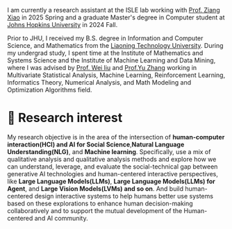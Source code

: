
I am currently a research assistant at the ISLE lab working with [Prof. Ziang Xiao](https://www.ziangxiao.com/) in 2025 Spring and a graduate Master's degree in Computer student at [Johns Hopkins University](https://www.jhu.edu/) in 2024 Fall.

Prior to JHU, I received my B.S. degree in Information and Computer Science, and Mathematics from the [Liaoning Technology University](https://en.lntu.edu.cn/). During my undergrad study, I spent time at the Institute of Mathematics and Systems Science and the Institute of Machine Learning and Data Mining, where I was advised by [Prof. Wei liu](https://www.researchgate.net/profile/Wei-Liu-523) and [Prof.Yu Zhang](https://www.researchgate.net/profile/Yu-Zhang-264) working in Multivariate Statistical Analysis, Machine Learning, Reinforcement Learning, Informatics Theory, Numerical Analysis, and Math Modeling and Optimization Algorithms field.
# 🤔 Research interest
My research objective is in the area of the intersection of **human-computer interaction(HCI) and AI for Social Science**,**Natural Language Understanding(NLG)**, and **Machine learning**. Specifically, use a mix of qualitative analysis and qualitative analysis methods and explore how we can understand, leverage, and evaluate the social-technical gap between generative AI technologies and human-centered interactive perspectives, like **Large Language Models(LLMs)**, **Large Language Models(LLMs) for Agent**, and **Large Vision Models(LVMs) and so on**. And build human-centered design interactive systems to help humans better use systems based on these explorations to enhance human decision-making collaboratively and to support the mutual development of the Human-centered and AI community. 

